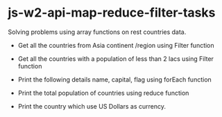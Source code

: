 # js-w2-api-map-reduce-filter-tasks

Solving problems using array functions on rest countries data.

- Get all the countries from Asia continent /region using Filter function

- Get all the countries with a population of less than 2 lacs using Filter function

- Print the following details name, capital, flag using forEach function

- Print the total population of countries using reduce function

- Print the country which use US Dollars as currency.
